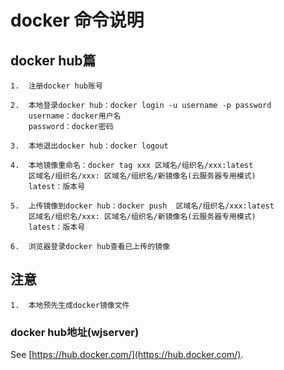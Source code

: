 # docker 命令说明

## docker hub篇
```
1.  注册docker hub账号

2.  本地登录docker hub：docker login -u username -p password
    username：docker用户名
    password：docker密码

3.  本地退出docker hub：docker logout

4.  本地镜像重命名：docker tag xxx 区域名/组织名/xxx:latest
    区域名/组织名/xxx: 区域名/组织名/新镜像名(云服务器专用模式)
    latest：版本号

5.  上传镜像到docker hub：docker push  区域名/组织名/xxx:latest
    区域名/组织名/xxx: 区域名/组织名/新镜像名(云服务器专用模式)
    latest：版本号

6.  浏览器登录docker hub查看已上传的镜像
```

## 注意
```
1.  本地预先生成docker镜像文件
```

### docker hub地址(wjserver)
See [https://hub.docker.com/](https://hub.docker.com/).